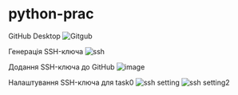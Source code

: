 # python-prac
GitHub Desktop
![Gitgub](https://user-images.githubusercontent.com/86933259/124425511-53172200-dd71-11eb-86b2-c907a5b91dac.png)

Генерація SSH-ключа
![ssh](https://user-images.githubusercontent.com/86933259/125091548-2e0c1180-e0d9-11eb-8fd3-d91ee8d9ad10.png)

Додання SSH-ключа до GitHub
![image](https://user-images.githubusercontent.com/86933259/125092068-9eb32e00-e0d9-11eb-88f5-54a961e8da62.png)

Налаштування SSH-ключа для task0
![ssh setting](https://user-images.githubusercontent.com/86933259/125091646-4419d200-e0d9-11eb-814b-811ea24eec3b.png)
![ssh setting2](https://user-images.githubusercontent.com/86933259/125091657-467c2c00-e0d9-11eb-8f10-58b8d88a243b.png)
